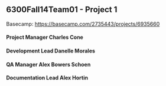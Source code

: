 ## 6300Fall14Team01 - Project 1 

Basecamp:
https://basecamp.com/2735443/projects/6935660

#### Project Manager       Charles Cone 
#### Development Lead      Danelle Morales 
#### QA Manager            Alex Bowers Schoen 
#### Documentation Lead    Alex Hortin 

